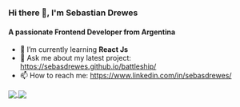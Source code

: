 ### Hi there 👋, I'm Sebastian Drewes

#### A passionate Frontend Developer from Argentina
- 🌱 I’m currently learning **React Js**
- 💬 Ask me about my latest project: https://sebasdrewes.github.io/battleship/
- 📫 How to reach me: https://www.linkedin.com/in/sebasdrewes/

<a href="https://github.com/SebasDrewes/github-readme-stats">
  <img align="center" src="https://github-readme-stats.vercel.app/api?username=SebasDrewes" />
</a>
<a href="https://github.com/SebasDrewes/github-readme-stats">
  <img align="center" src="https://github-readme-stats.vercel.app/api/top-langs/?username=SebasDrewes" />
</a>

